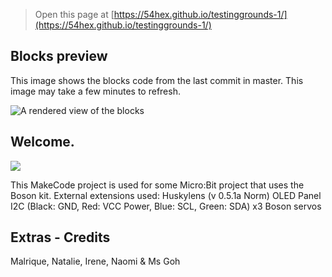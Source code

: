 
> Open this page at [https://54hex.github.io/testinggrounds-1/](https://54hex.github.io/testinggrounds-1/)

## Blocks preview

This image shows the blocks code from the last commit in master.
This image may take a few minutes to refresh.

![A rendered view of the blocks](https://github.com/54hex/testinggrounds-1/raw/master/.github/makecode/blocks.png)

## Welcome.
<img src = "https://img.shields.io/badge/micro:bit-00ED00?style=for-the-badge&logo=micro:bit&logoColor=white">

This MakeCode project is used for some Micro:Bit project that uses the Boson kit. 
External extensions used: 
Huskylens (v 0.5.1a Norm) 
OLED Panel I2C (Black: GND, Red: VCC Power, Blue: SCL, Green: SDA) 
x3 Boson servos 



## Extras - Credits 

Malrique, Natalie, Irene, Naomi & Ms Goh 
